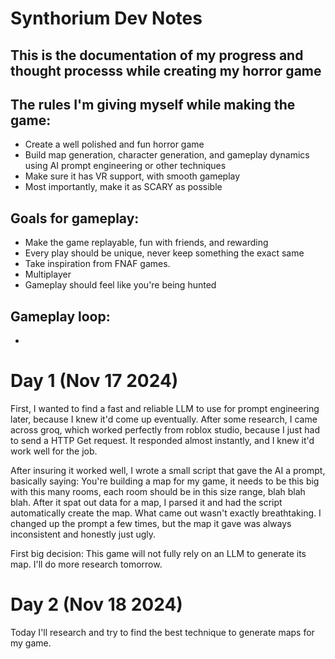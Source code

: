 # Synthorium Dev Notes

## This is the documentation of my progress and thought processs while creating my horror game

## The rules I'm giving myself while making the game:
  -   Create a well polished and fun horror game
  -   Build map generation, character generation, and gameplay dynamics using AI prompt engineering or other techniques
  -   Make sure it has VR support, with smooth gameplay
  -   Most importantly, make it as SCARY as possible

## Goals for gameplay:
  -   Make the game replayable, fun with friends, and rewarding
  -   Every play should be unique, never keep something the exact same
  -   Take inspiration from FNAF games.
  -   Multiplayer
  -   Gameplay should feel like you're being hunted
    
## Gameplay loop:
  -   

# Day 1 (Nov 17 2024)

First, I wanted to find a fast and reliable LLM to use for prompt engineering later, because I knew it'd come up eventually. After some research, I came across groq, which worked perfectly from roblox studio, because I just had to send a HTTP Get request. It responded almost instantly, and I knew it'd work well for the job. 

After insuring it worked well, I wrote a small script that gave the AI a prompt, basically saying: You're building a map for my game, it needs to be this big with this many rooms, each room should be in this size range, blah blah blah. After it spat out data for a map, I parsed it and had the script automatically create the map. What came out wasn't exactly breathtaking. I changed up the prompt a few times, but the map it gave was always inconsistent and honestly just ugly. 

First big decision: This game will not fully rely on an LLM to generate its map. I'll do more research tomorrow.

# Day 2 (Nov 18 2024)

Today I'll research and try to find the best technique to generate maps for my game. 
